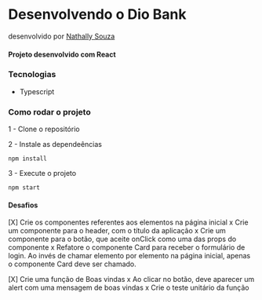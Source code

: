 # Desenvolvendo o Dio Bank
desenvolvido por [Nathally Souza](https://github.com/nathyts)

#### Projeto desenvolvido com React

### Tecnologias
- Typescript

### Como rodar o projeto

1 - Clone o repositório

2 - Instale as dependeências
    
    npm install

3 - Execute o projeto

    npm start

#### Desafios
[X] Crie os componentes referentes aos elementos na página inicial
  x Crie um componente para o header, com o título da aplicação
  x Crie um componente para o botão, que aceite onClick como uma das props do componente
  x Refatore o componente Card para receber o formulário de login. Ao invés de chamar elemento por elemento na página inicial, apenas o componente Card deve ser chamado.

[X] Crie uma função de Boas vindas
  x Ao clicar no botão, deve aparecer um alert com uma mensagem de boas vindas
  x Crie o teste unitário da função

